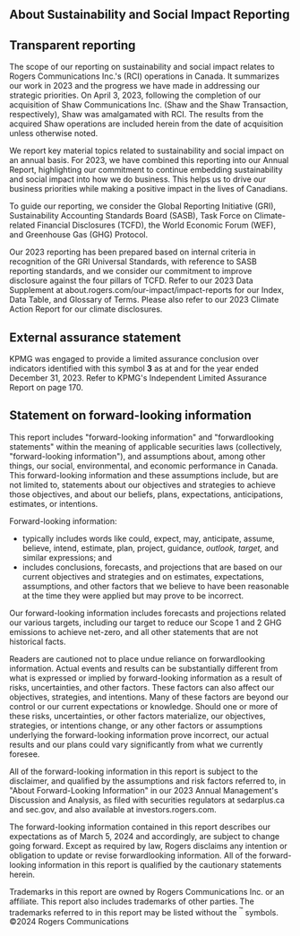 ## **About Sustainability and Social Impact Reporting**

## Transparent reporting

The scope of our reporting on sustainability and social impact relates to Rogers Communications Inc.'s (RCI) operations in Canada. It summarizes our work in 2023 and the progress we have made in addressing our strategic priorities. On April 3, 2023, following the completion of our acquisition of Shaw Communications Inc. (Shaw and the Shaw Transaction, respectively), Shaw was amalgamated with RCI. The results from the acquired Shaw operations are included herein from the date of acquisition unless otherwise noted.

We report key material topics related to sustainability and social impact on an annual basis. For 2023, we have combined this reporting into our Annual Report, highlighting our commitment to continue embedding sustainability and social impact into how we do business. This helps us to drive our business priorities while making a positive impact in the lives of Canadians.

To guide our reporting, we consider the Global Reporting Initiative (GRI), Sustainability Accounting Standards Board (SASB), Task Force on Climate-related Financial Disclosures (TCFD), the World Economic Forum (WEF), and Greenhouse Gas (GHG) Protocol.

Our 2023 reporting has been prepared based on internal criteria in recognition of the GRI Universal Standards, with reference to SASB reporting standards, and we consider our commitment to improve disclosure against the four pillars of TCFD. Refer to our 2023 Data Supplement at about.rogers.com/our-impact/impact-reports for our Index, Data Table, and Glossary of Terms. Please also refer to our 2023 Climate Action Report for our climate disclosures.

## External assurance statement

KPMG was engaged to provide a limited assurance conclusion over indicators identified with this symbol **3** as at and for the year ended December 31, 2023. Refer to KPMG's Independent Limited Assurance Report on page 170.

## Statement on forward-looking information

This report includes "forward-looking information" and "forwardlooking statements" within the meaning of applicable securities laws (collectively, "forward-looking information"), and assumptions about, among other things, our social, environmental, and economic performance in Canada. This forward-looking information and these assumptions include, but are not limited to, statements about our objectives and strategies to achieve those objectives, and about our beliefs, plans, expectations, anticipations, estimates, or intentions.

Forward-looking information:

- typically includes words like could, expect, may, anticipate, assume, believe, intend, estimate, plan, project, guidance, *outlook, target,* and similar expressions; and
- includes conclusions, forecasts, and projections that are based on our current objectives and strategies and on estimates, expectations, assumptions, and other factors that we believe to have been reasonable at the time they were applied but may prove to be incorrect.

Our forward-looking information includes forecasts and projections related our various targets, including our target to reduce our Scope 1 and 2 GHG emissions to achieve net-zero, and all other statements that are not historical facts.

Readers are cautioned not to place undue reliance on forwardlooking information. Actual events and results can be substantially different from what is expressed or implied by forward-looking information as a result of risks, uncertainties, and other factors. These factors can also affect our objectives, strategies, and intentions. Many of these factors are beyond our control or our current expectations or knowledge. Should one or more of these risks, uncertainties, or other factors materialize, our objectives, strategies, or intentions change, or any other factors or assumptions underlying the forward-looking information prove incorrect, our actual results and our plans could vary significantly from what we currently foresee.

All of the forward-looking information in this report is subject to the disclaimer, and qualified by the assumptions and risk factors referred to, in "About Forward-Looking Information" in our 2023 Annual Management's Discussion and Analysis, as filed with securities regulators at sedarplus.ca and sec.gov, and also available at investors.rogers.com.

The forward-looking information contained in this report describes our expectations as of March 5, 2024 and accordingly, are subject to change going forward. Except as required by law, Rogers disclaims any intention or obligation to update or revise forwardlooking information. All of the forward-looking information in this report is qualified by the cautionary statements herein.

Trademarks in this report are owned by Rogers Communications Inc. or an affiliate. This report also includes trademarks of other parties. The trademarks referred to in this report may be listed without the <sup>™</sup> symbols. ©2024 Rogers Communications